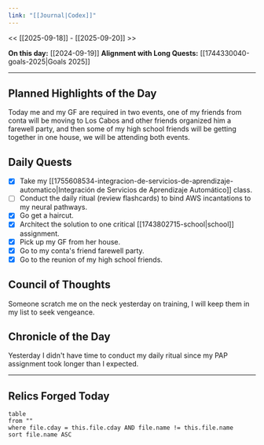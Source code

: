 ```yaml
---
link: "[[Journal|Codex]]"
---
```

<< [[2025-09-18]] - [[2025-09-20]] >>

**On this day:** [[2024-09-19]]
**Alignment with Long Quests:** [[1744330040-goals-2025|Goals 2025]]

---
## Planned Highlights of the Day
Today me and my GF are required in two events, one of my friends from conta will be moving to Los Cabos and other friends organized him a farewell party, and then some of my high school friends will be getting together in one house, we will be attending both events.

## Daily Quests
- [x] Take my [[1755608534-integracion-de-servicios-de-aprendizaje-automatico|Integración de Servicios de Aprendizaje Automático]] class.
- [ ] Conduct the daily ritual (review flashcards) to bind AWS incantations to my neural pathways.
- [x] Go get a haircut.
- [x] Architect the solution to one critical [[1743802715-school|school]] assignment.
- [x] Pick up my GF from her house.
- [x] Go to my conta's friend farewell party.
- [x] Go to the reunion of my high school friends.

## Council of Thoughts
Someone scratch me on the neck yesterday on training, I will keep them in my list to seek vengeance.

## Chronicle of the Day
Yesterday I didn't have time to conduct my daily ritual since my PAP assignment took longer than I expected.

---
## Relics Forged Today
```dataview
table
from ""
where file.cday = this.file.cday AND file.name != this.file.name
sort file.name ASC
```

